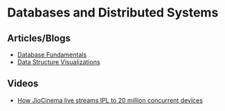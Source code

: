 # Databases and Distributed Systems

## Articles/Blogs
- [Database Fundamentals](https://tontinton.com/posts/database-fundementals)
- [Data Structure Visualizations](https://www.cs.usfca.edu/~galles/visualization)

## Videos
- [How JioCinema live streams IPL to 20 million concurrent devices](https://www.youtube.com/watch?v=36N1Bz7qW0A)